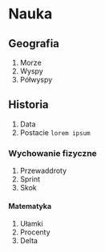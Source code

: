 # Nauka
## Geografia
1. Morze
1. Wyspy
1. Półwyspy
## Historia
1. Data
1. Postacie
```lorem ipsum```
### Wychowanie fizyczne
1. Przewaddroty 
1. Sprint
1. Skok
#### Matematyka
1. Ułamki
1. Procenty
1. Delta
